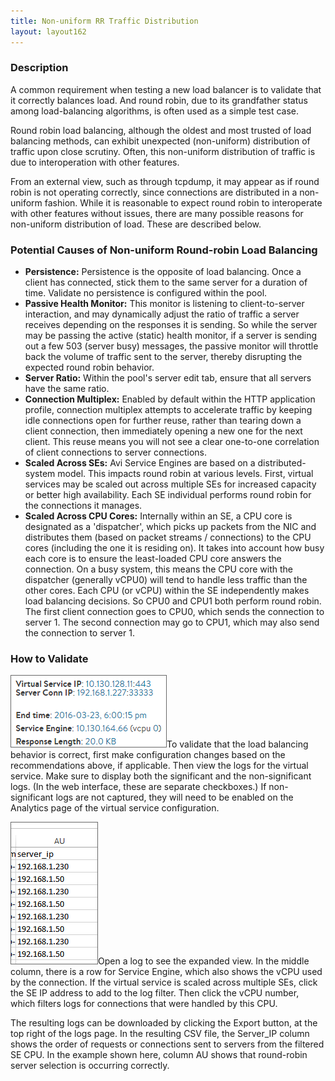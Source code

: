 ```yaml
---
title: Non-uniform RR Traffic Distribution
layout: layout162
---
```

### Description

A common requirement when testing a new load balancer is to validate that it correctly balances load. And round robin, due to its grandfather status among load-balancing algorithms, is often used as a simple test case.

Round robin load balancing, although the oldest and most trusted of load balancing methods, can exhibit unexpected (non-uniform) distribution of traffic upon close scrutiny. Often, this non-uniform distribution of traffic is due to interoperation with other features.

From an external view, such as through tcpdump, it may appear as if round robin is not operating correctly, since connections are distributed in a non-uniform fashion. While it is reasonable to expect round robin to interoperate with other features without issues, there are many possible reasons for non-uniform distribution of load. These are described below.

### Potential Causes of Non-uniform Round-robin Load Balancing

* **Persistence:** Persistence is the opposite of load balancing. Once a client has connected, stick them to the same server for a duration of time. Validate no persistence is configured within the pool.
* **Passive Health Monitor:** This monitor is listening to client-to-server interaction, and may dynamically adjust the ratio of traffic a server receives depending on the responses it is sending. So while the server may be passing the active (static) health monitor, if a server is sending out a few 503 (server busy) messages, the passive monitor will throttle back the volume of traffic sent to the server, thereby disrupting the expected round robin behavior.
* **Server Ratio:** Within the pool's server edit tab, ensure that all servers have the same ratio.
* **Connection Multiplex:** Enabled by default within the HTTP application profile, connection multiplex attempts to accelerate traffic by keeping idle connections open for further reuse, rather than tearing down a client connection, then immediately opening a new one for the next client. This reuse means you will not see a clear one-to-one correlation of client connections to server connections.
* **Scaled Across SEs:** Avi Service Engines are based on a distributed-system model. This impacts round robin at various levels. First, virtual services may be scaled out across multiple SEs for increased capacity or better high availability. Each SE individual performs round robin for the connections it manages.
* **Scaled Across CPU Cores:** Internally within an SE, a CPU core is designated as a 'dispatcher', which picks up packets from the NIC and distributes them (based on packet streams / connections) to the CPU cores (including the one it is residing on). It takes into account how busy each core is to ensure the least-loaded CPU core answers the connection. On a busy system, this means the CPU core with the dispatcher (generally vCPU0) will tend to handle less traffic than the other cores. Each CPU (or vCPU) within the SE independently makes load balancing decisions. So CPU0 and CPU1 both perform round robin. The first client connection goes to CPU0, which sends the connection to server 1. The second connection may go to CPU1, which may also send the connection to server 1.

### How to Validate

<a href="img/LogCPU0.png"><img class="size-full wp-image-6602 alignright" src="img/LogCPU0.png" alt="LogCPU0" width="250" height="116"></a>To validate that the load balancing behavior is correct, first make configuration changes based on the recommendations above, if applicable. Then view the logs for the virtual service. Make sure to display both the significant and the non-significant logs. (In the web interface, these are separate checkboxes.) If non-significant logs are not captured, they will need to be enabled on the Analytics page of the virtual service configuration.

<a href="img/RRList.png"><img class="size-full wp-image-6608 alignleft" src="img/RRList.png" alt="RRList" width="140" height="228"></a>Open a log to see the expanded view. In the middle column, there is a row for Service Engine, which also shows the vCPU used by the connection. If the virtual service is scaled across multiple SEs, click the SE IP address to add to the log filter. Then click the vCPU number, which filters logs for connections that were handled by this CPU.

The resulting logs can be downloaded by clicking the Export button, at the top right of the logs page. In the resulting CSV file, the Server_IP column shows the order of requests or connections sent to servers from the filtered SE CPU. In the example shown here, column AU shows that round-robin server selection is occurring correctly.
